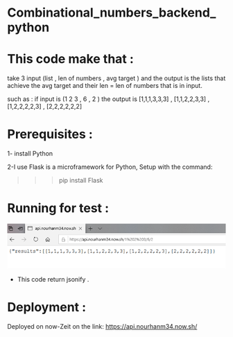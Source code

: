 # Combinational_numbers_backend_ python

# This code make that :

  take 3 input (list , len of numbers , avg target ) and the output is the lists that achieve the avg target and their len = len of         numbers that is in input.
  
  such as :
    if input is (1 2 3 , 6 , 2 )
    the output is [1,1,1,3,3,3] , [1,1,2,2,3,3] , [1,2,2,2,2,3] , [2,2,2,2,2,2]
    
# Prerequisites :

1- install Python

2-I use Flask is a microframework for Python, Setup with the command:

  >>> pip install Flask


# Running for test :

![Screenshot](Run.PNG)

* This code return jsonify .

# Deployment :

Deployed on now-Zeit on the link:
  https://api.nourhanm34.now.sh/ 
